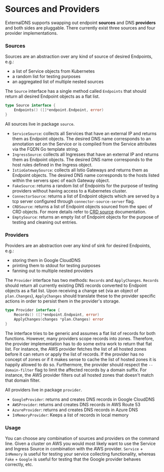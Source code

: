 # Sources and Providers

ExternalDNS supports swapping out endpoint **sources** and DNS **providers** and both sides are pluggable. There currently exist three sources and four provider implementations.

### Sources

Sources are an abstraction over any kind of source of desired Endpoints, e.g.:
* a list of Service objects from Kubernetes
* a random list for testing purposes
* an aggregated list of multiple nested sources

The `Source` interface has a single method called `Endpoints` that should return all desired Endpoint objects as a flat list.

```go
type Source interface {
	Endpoints() ([]*endpoint.Endpoint, error)
}
```

All sources live in package `source`.

* `ServiceSource`: collects all Services that have an external IP and returns them as Endpoint objects. The desired DNS name corresponds to an annotation set on the Service or is compiled from the Service attributes via the FQDN Go template string.
* `IngressSource`: collects all Ingresses that have an external IP and returns them as Endpoint objects. The desired DNS name corresponds to the host rules defined in the Ingress object.
* `IstioGatewaySource`: collects all Istio Gateways and returns them as Endpoint objects. The desired DNS name corresponds to the hosts listed within the servers spec of each Gateway object.
* `FakeSource`: returns a random list of Endpoints for the purpose of testing providers without having access to a Kubernetes cluster.
* `ConnectorSource`: returns a list of Endpoint objects which are served by a tcp server configured through `connector-source-server` flag.
* `CRDSource`: returns a list of Endpoint objects sourced from the spec of CRD objects. For more details refer to [CRD source](../crd-source.md) documentation.
* `EmptySource`: returns an empty list of Endpoint objects for the purpose of testing and cleaning out entries.

### Providers

Providers are an abstraction over any kind of sink for desired Endpoints, e.g.:
* storing them in Google CloudDNS
* printing them to stdout for testing purposes
* fanning out to multiple nested providers

The `Provider` interface has two methods: `Records` and `ApplyChanges`. `Records` should return all currently existing DNS records converted to Endpoint objects as a flat list. Upon receiving a change set (via an object of `plan.Changes`), `ApplyChanges` should translate these to the provider specific actions in order to persist them in the provider's storage.

```go
type Provider interface {
	Records() ([]*endpoint.Endpoint, error)
	ApplyChanges(changes *plan.Changes) error
}
```

The interface tries to be generic and assumes a flat list of records for both functions. However, many providers scope records into zones. Therefore, the provider implementation has to do some extra work to return that flat list. For instance, the AWS provider fetches the list of all hosted zones before it can return or apply the list of records. If the provider has no concept of zones or if it makes sense to cache the list of hosted zones it is happily allowed to do so. Furthermore, the provider should respect the `--domain-filter` flag to limit the affected records by a domain suffix. For instance, the AWS provider filters out all hosted zones that doesn't match that domain filter.

All providers live in package `provider`.

* `GoogleProvider`: returns and creates DNS records in Google CloudDNS
* `AWSProvider`: returns and creates DNS records in AWS Route 53
* `AzureProvider`: returns and creates DNS records in Azure DNS
* `InMemoryProvider`: Keeps a list of records in local memory

### Usage

You can choose any combination of sources and providers on the command line. Given a cluster on AWS you would most likely want to use the Service and Ingress Source in combination with the AWS provider. `Service` + `InMemory` is useful for testing your service collecting functionality, whereas `Fake` + `Google` is useful for testing that the Google provider behaves correctly, etc.
